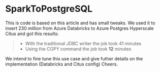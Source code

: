 # SparkToPostgreSQL

This is code is based on this article and has small tweaks. We used it to insert 230 million from Azure Databricks to Azure Postgres Hyperscale Citus and got this results:
	
>- With the traditional JDBC writer the job took 41 minutes<br>
>- Using the COPY command the job took **12** minutes

We intend to fine tune this use case and give futher details on the implementation (Databricks and Citus config)
Cheers.